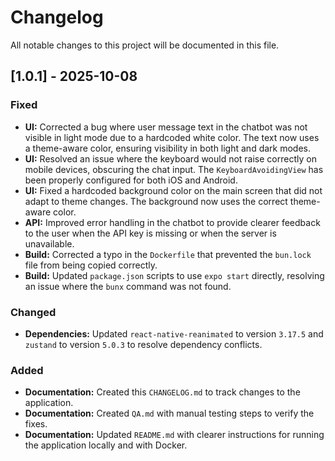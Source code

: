 # Changelog

All notable changes to this project will be documented in this file.

## [1.0.1] - 2025-10-08

### Fixed
- **UI:** Corrected a bug where user message text in the chatbot was not visible in light mode due to a hardcoded white color. The text now uses a theme-aware color, ensuring visibility in both light and dark modes.
- **UI:** Resolved an issue where the keyboard would not raise correctly on mobile devices, obscuring the chat input. The `KeyboardAvoidingView` has been properly configured for both iOS and Android.
- **UI:** Fixed a hardcoded background color on the main screen that did not adapt to theme changes. The background now uses the correct theme-aware color.
- **API:** Improved error handling in the chatbot to provide clearer feedback to the user when the API key is missing or when the server is unavailable.
- **Build:** Corrected a typo in the `Dockerfile` that prevented the `bun.lock` file from being copied correctly.
- **Build:** Updated `package.json` scripts to use `expo start` directly, resolving an issue where the `bunx` command was not found.

### Changed
- **Dependencies:** Updated `react-native-reanimated` to version `3.17.5` and `zustand` to version `5.0.3` to resolve dependency conflicts.

### Added
- **Documentation:** Created this `CHANGELOG.md` to track changes to the application.
- **Documentation:** Created `QA.md` with manual testing steps to verify the fixes.
- **Documentation:** Updated `README.md` with clearer instructions for running the application locally and with Docker.
